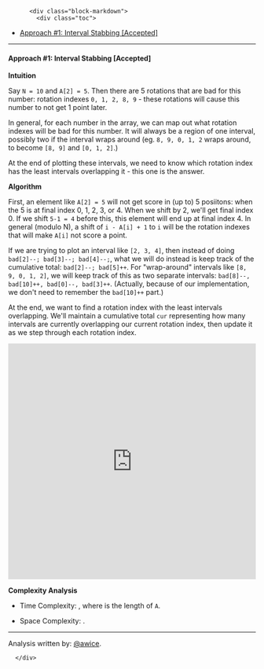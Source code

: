 <div class="article-body">
        
          <div class="block-markdown">
            <div class="toc">
<ul>
<li><a href="#approach-1-interval-stabbing-accepted">Approach #1: Interval Stabbing [Accepted]</a></li>
</ul>
</div>
<hr>
<h4 id="approach-1-interval-stabbing-accepted">Approach #1: Interval Stabbing [Accepted]</h4>
<p><strong>Intuition</strong></p>
<p>Say <code>N = 10</code> and <code>A[2] = 5</code>.  Then there are 5 rotations that are bad for this number: rotation indexes <code>0, 1, 2, 8, 9</code> - these rotations will cause this number to not get 1 point later.</p>
<p>In general, for each number in the array, we can map out what rotation indexes will be bad for this number.  It will always be a region of one interval, possibly two if the interval wraps around (eg. <code>8, 9, 0, 1, 2</code> wraps around, to become <code>[8, 9]</code> and <code>[0, 1, 2]</code>.)</p>
<p>At the end of plotting these intervals, we need to know which rotation index has the least intervals overlapping it - this one is the answer.</p>
<p><strong>Algorithm</strong></p>
<p>First, an element like <code>A[2] = 5</code> will not get score in (up to) 5 posiitons: when the 5 is at final index 0, 1, 2, 3, or 4.  When we shift by 2, we'll get final index 0.  If we shift <code>5-1 = 4</code> before this, this element will end up at final index 4.  In general (modulo N), a shift of <code>i - A[i] + 1</code> to <code>i</code> will be the rotation indexes that will make <code>A[i]</code> not score a point.</p>
<p>If we are trying to plot an interval like <code>[2, 3, 4]</code>, then instead of doing <code>bad[2]--; bad[3]--; bad[4]--;</code>, what we will do instead is keep track of the cumulative total: <code>bad[2]--; bad[5]++</code>.  For "wrap-around" intervals like <code>[8, 9, 0, 1, 2]</code>, we will keep track of this as two separate intervals: <code>bad[8]--, bad[10]++, bad[0]--, bad[3]++</code>.  (Actually, because of our implementation, we don't need to remember the <code>bad[10]++</code> part.)</p>
<p>At the end, we want to find a rotation index with the least intervals overlapping.  We'll maintain a cumulative total <code>cur</code> representing how many intervals are currently overlapping our current rotation index, then update it as we step through each rotation index.</p>
<iframe src="https://leetcode.com/playground/wYbwGZmT/shared" frameborder="0" width="100%" height="480" name="wYbwGZmT"></iframe>

<p><strong>Complexity Analysis</strong></p>
<ul>
<li>
<p>Time Complexity:  <script type="math/tex; mode=display">O(N)</script>, where <script type="math/tex; mode=display">N</script> is the length of <code>A</code>.</p>
</li>
<li>
<p>Space Complexity: <script type="math/tex; mode=display">O(N)</script>.</p>
</li>
</ul>
<hr>
<p>Analysis written by: <a href="https://leetcode.com/awice">@awice</a>.</p>
          </div>
        
      </div>